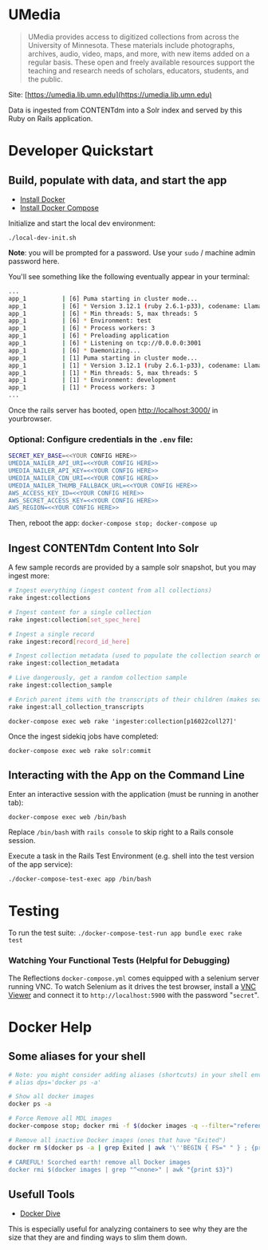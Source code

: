 # UMedia

> UMedia provides access to digitized collections from across the University of Minnesota. These materials include photographs, archives, audio, video, maps, and more, with new items added on a regular basis. These open and freely available resources support the teaching and research needs of scholars, educators, students, and the public.

Site: [https://umedia.lib.umn.edu](https://umedia.lib.umn.edu)

Data is ingested from CONTENTdm into a Solr index and served by this Ruby on Rails application.

# Developer Quickstart

## Build, populate with data, and start the app

* [Install Docker](https://docs.docker.com/install/linux/docker-ce/ubuntu/)
* [Install Docker Compose](https://docs.docker.com/compose/)


Initialize and start the local dev environment:

`./local-dev-init.sh`

__Note__: you will be prompted for a password. Use your `sudo` / machine admin password here.

You'll see something like the following eventually appear in your terminal:

```bash
...
app_1          | [6] Puma starting in cluster mode...
app_1          | [6] * Version 3.12.1 (ruby 2.6.1-p33), codename: Llamas in Pajamas
app_1          | [6] * Min threads: 5, max threads: 5
app_1          | [6] * Environment: test
app_1          | [6] * Process workers: 3
app_1          | [6] * Preloading application
app_1          | [6] * Listening on tcp://0.0.0.0:3001
app_1          | [6] * Daemonizing...
app_1          | [1] Puma starting in cluster mode...
app_1          | [1] * Version 3.12.1 (ruby 2.6.1-p33), codename: Llamas in Pajamas
app_1          | [1] * Min threads: 5, max threads: 5
app_1          | [1] * Environment: development
app_1          | [1] * Process workers: 3
...
```

Once the rails server has booted, open [http://localhost:3000/](http://localhost:3000/) in yourbrowser.


### Optional: Configure credentials in the `.env` file:

```bash
SECRET_KEY_BASE=<<YOUR CONFIG HERE>>
UMEDIA_NAILER_API_URI=<<YOUR CONFIG HERE>>
UMEDIA_NAILER_API_KEY=<<YOUR CONFIG HERE>>
UMEDIA_NAILER_CDN_URI=<<YOUR CONFIG HERE>>
UMEDIA_NAILER_THUMB_FALLBACK_URL=<<YOUR CONFIG HERE>>
AWS_ACCESS_KEY_ID=<<YOUR CONFIG HERE>>
AWS_SECRET_ACCESS_KEY=<<YOUR CONFIG HERE>>
AWS_REGION=<<YOUR CONFIG HERE>>
```

Then, reboot the app: `docker-compose stop; docker-compose up`

## Ingest CONTENTdm Content Into Solr

A few sample records are provided by a sample solr snapshot, but you may ingest more:


```bash
# Ingest everything (ingest content from all collections)
rake ingest:collections

# Ingest content for a single collection
rake ingest:collection[set_spec_here]

# Ingest a single record
rake ingest:record[record_id_here]

# Ingest collection metadata (used to populate the collection search on the home page)
rake ingest:collection_metadata

# Live dangerously, get a random collection sample
rake ingest:collection_sample

# Enrich parent items with the transcripts of their children (makes search by transcripts possible)
rake ingest:all_collection_transcripts
```


`docker-compose exec web rake 'ingester:collection[p16022coll27]'`

Once the ingest sidekiq jobs have completed:

`docker-compose exec web rake solr:commit`

## Interacting with the App on the Command Line

Enter an interactive session with the application (must be running in another tab):

`docker-compose exec web /bin/bash`

Replace `/bin/bash` with `rails console` to skip right to a Rails console session.

Execute a task in the Rails Test Environment (e.g. shell into the test version of the app service):

`./docker-compose-test-exec app /bin/bash`

# Testing

To run the test suite: `./docker-compose-test-run app bundle exec rake test`

### Watching Your Functional Tests (Helpful for Debugging)

The Reflections `docker-compose.yml` comes equipped with a selenium server running VNC. To watch Selenium as it drives the test browser, install a [VNC Viewer](https://www.realvnc.com/en/connect/download/viewer/) and connect it to `http://localhost:5900` with the password "`secret`".

# Docker Help

## Some aliases for your shell

```bash
# Note: you might consider adding aliases (shortcuts) in your shell env to make it easier to run these commands. e.g.:
# alias dps='docker ps -a'

# Show all docker images
docker ps -a

# Force Remove all MDL images
docker-compose stop; docker rmi -f $(docker images -q --filter="reference=umedia*")

# Remove all inactive Docker images (ones that have "Exited")
docker rm $(docker ps -a | grep Exited | awk '\''BEGIN { FS=" " } ; {print $1;}'\'')

# CAREFUL! Scorched earth! remove all Docker images
docker rmi $(docker images | grep "^<none>" | awk "{print $3}")
```

## Usefull Tools

* [Docker Dive](https://github.com/wagoodman/dive)

This is especially useful for analyzing containers to see why they are the size that they are and finding ways to slim them down.
